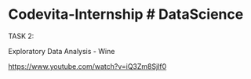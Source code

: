 # Codevita-Internship # DataScience

 TASK 2: 
 
 Exploratory Data Analysis - Wine 
 
 https://www.youtube.com/watch?v=iQ3Zm8Sjlf0
 
 
